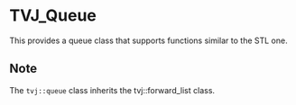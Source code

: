 # TVJ_Queue
This provides a queue class that supports functions similar to the STL one.

## Note
The `tvj::queue` class inherits the tvj::forward_list class.
